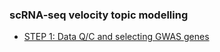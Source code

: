 ### scRNA-seq velocity topic modelling

* [STEP 1: Data Q/C and selecting GWAS genes](STEP1_QC_Data.html)

